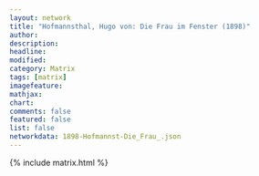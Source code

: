 ```yaml
---
layout: network
title: "Hofmannsthal, Hugo von: Die Frau im Fenster (1898)"
author:
description:
headline:
modified:
category: Matrix
tags: [matrix]
imagefeature: 
mathjax: 
chart: 
comments: false
featured: false
list: false
networkdata: 1898-Hofmannst-Die_Frau_.json
---
```

{% include matrix.html %}
